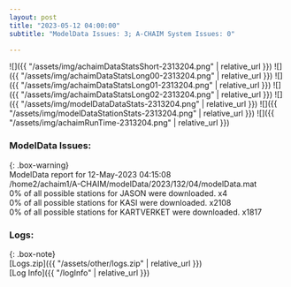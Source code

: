 ```yaml
---
layout: post
title: "2023-05-12 04:00:00"
subtitle: "ModelData Issues: 3; A-CHAIM System Issues: 0"

---
```


![]({{ "/assets/img/achaimDataStatsShort-2313204.png" | relative_url }})
![]({{ "/assets/img/achaimDataStatsLong00-2313204.png" | relative_url }})
![]({{ "/assets/img/achaimDataStatsLong01-2313204.png" | relative_url }})
![]({{ "/assets/img/achaimDataStatsLong02-2313204.png" | relative_url }})
![]({{ "/assets/img/modelDataDataStats-2313204.png" | relative_url }})
![]({{ "/assets/img/modelDataStationStats-2313204.png" | relative_url }})
![]({{ "/assets/img/achaimRunTime-2313204.png" | relative_url }})


### ModelData Issues:  
  
{: .box-warning}  
 ModelData report for 12-May-2023 04:15:08   
 /home2/achaim1/A-CHAIM/modelData/2023/132/04/modelData.mat   
 0% of all possible stations for JASON were downloaded. x4   
 0% of all possible stations for KASI were downloaded. x2108   
 0% of all possible stations for KARTVERKET were downloaded. x1817   
  


### Logs:  
  
{: .box-note}  
[Logs.zip]({{ "/assets/other/logs.zip" | relative_url }})  
[Log Info]({{ "/logInfo" | relative_url }})  
